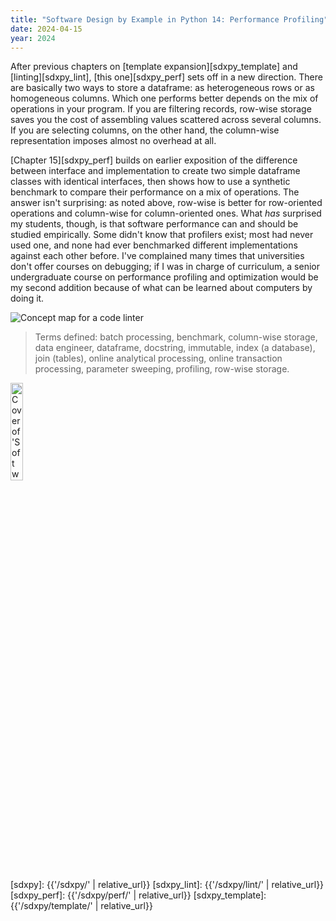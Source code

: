 ```yaml
---
title: "Software Design by Example in Python 14: Performance Profiling"
date: 2024-04-15
year: 2024
---
```


After previous chapters on [template expansion][sdxpy_template] and [linting][sdxpy_lint],
[this one][sdxpy_perf] sets off in a new direction.
There are basically two ways to store a dataframe:
as heterogeneous rows or as homogeneous columns.
Which one performs better depends on the mix of operations in your program.
If you are filtering records,
row-wise storage saves you the cost of assembling values scattered across several columns.
If you are selecting columns,
on the other hand,
the column-wise representation imposes almost no overhead at all.

[Chapter 15][sdxpy_perf] builds on earlier exposition of the difference between interface and implementation
to create two simple dataframe classes with identical interfaces,
then shows how to use a synthetic benchmark to compare their performance
on a mix of operations.
The answer isn't surprising:
as noted above,
row-wise is better for row-oriented operations
and column-wise for column-oriented ones.
What *has* surprised my students,
though,
is that software performance can and should be studied empirically.
Some didn't know that profilers exist;
most had never used one,
and none had ever benchmarked different implementations against each other before.
I've complained many times that universities don't offer courses on debugging;
if I was in charge of curriculum,
a senior undergraduate course on performance profiling and optimization would be my second addition
because of what can be learned about computers by doing it.

<img class="centered" src="{{'/sdxpy/lint/concept_map.svg' | relative_url}}" alt="Concept map for a code linter"/>

> Terms defined: batch processing, benchmark, column-wise storage, data engineer, dataframe, docstring, immutable, index (a database), join (tables), online analytical processing, online transaction processing, parameter sweeping, profiling, row-wise storage.

<img src="{{'/sdxpy/sdxpy-cover.png' | relative_url}}" alt="Cover of 'Software Design by Example'" width="20%" class="centered">

[sdxpy]: {{'/sdxpy/' | relative_url}}
[sdxpy_lint]: {{'/sdxpy/lint/' | relative_url}}
[sdxpy_perf]: {{'/sdxpy/perf/' | relative_url}}
[sdxpy_template]: {{'/sdxpy/template/' | relative_url}}
